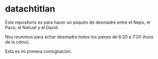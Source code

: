 # datachtitlan

Este repositorio es para hacer un poquito de desmadre entre el Nepo, el Paco, el Nahuel y el David

Nos reunimos para echar desmadre todos los jueves de 6:20 a 7:20 (hora de la cdmx).

Esta es mi primera consignación.